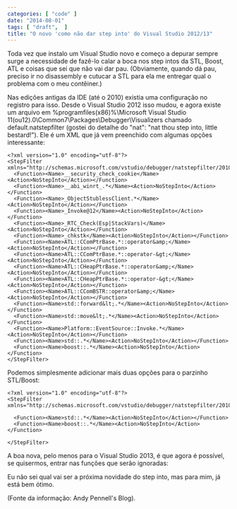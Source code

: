 ```yaml
---
categories: [ "code" ]
date: "2014-08-01"
tags: [ "draft",  ]
title: "O novo 'como não dar step into' do Visual Studio 2012/13"
---
```

Toda vez que instalo um Visual Studio novo e começo a depurar sempre surge a necessidade de fazê-lo calar a boca nos step intos da STL, Boost, ATL e coisas que sei que não vai dar pau. (Obviamente, quando dá pau, preciso ir no disassembly e cutucar a STL para ela me entregar qual o problema com o meu contêiner.)

Nas edições antigas da IDE (até o 2010) existia uma configuração no registro para isso. Desde o Visual Studio 2012 isso mudou, e agora existe um arquivo em %programfiles(x86)%\Microsoft Visual Studio 11(ou12).0\Common7\Packages\Debugger\Visualizers chamado default.natstepfilter (gostei do detalhe do "nat": "nat thou step into, little bestard!"). Ele é um XML que já vem preenchido com algumas opções interessante:

    <?xml version="1.0" encoding="utf-8"?>
    <StepFilter xmlns="http://schemas.microsoft.com/vstudio/debugger/natstepfilter/2010">
      <Function><Name>__security_check_cookie</Name><Action>NoStepInto</Action></Function>
      <Function><Name>__abi_winrt_.*</Name><Action>NoStepInto</Action></Function>
      <Function><Name>_ObjectStublessClient.*</Name><Action>NoStepInto</Action></Function>
      <Function><Name>_Invoke@12</Name><Action>NoStepInto</Action></Function>
      <Function><Name>_RTC_Check(Esp|StackVars)</Name><Action>NoStepInto</Action></Function>
      <Function><Name>_chkstk</Name><Action>NoStepInto</Action></Function>
      <Function><Name>ATL::CComPtrBase.*::operator&amp;</Name><Action>NoStepInto</Action></Function>
      <Function><Name>ATL::CComPtrBase.*::operator-&gt;</Name><Action>NoStepInto</Action></Function>
      <Function><Name>ATL::CHeapPtrBase.*::operator&amp;</Name><Action>NoStepInto</Action></Function>
      <Function><Name>ATL::CHeapPtrBase.*::operator-&gt;</Name><Action>NoStepInto</Action></Function>
      <Function><Name>ATL::CComBSTR::operator&amp;</Name><Action>NoStepInto</Action></Function>
      <Function><Name>std::forward&lt;.*</Name><Action>NoStepInto</Action></Function>
      <Function><Name>std::move&lt;.*</Name><Action>NoStepInto</Action></Function>
      <Function><Name>Platform::EventSource::Invoke.*</Name><Action>NoStepInto</Action></Function>
      <Function><Name>std::.*</Name><Action>NoStepInto</Action></Function>
      <Function><Name>boost::.*</Name><Action>NoStepInto</Action></Function>
    </StepFilter>
    

Podemos simplesmente adicionar mais duas opções para o parzinho STL/Boost:

    <?xml version="1.0" encoding="utf-8"?>
    <StepFilter xmlns="http://schemas.microsoft.com/vstudio/debugger/natstepfilter/2010">
    
      <Function><Name>std::.*</Name><Action>NoStepInto</Action></Function>
      <Function><Name>boost::.*</Name><Action>NoStepInto</Action></Function>
    
    </StepFilter>
    

A boa nova, pelo menos para o Visual Studio 2013, é que agora é possível, se quisermos, entrar nas funções que serão ignoradas:


Eu não sei qual vai ser a próxima novidade do step into, mas para mim, já está bem ótimo.

(Fonte da informação: Andy Pennell's Blog).

